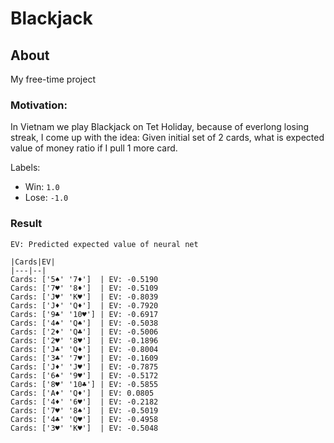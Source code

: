 # Blackjack

## About
My free-time project

### Motivation:
In Vietnam we play Blackjack on Tet Holiday, because of everlong losing streak, I come up with the idea: Given initial set of 2 cards, what is expected value of money ratio if I pull 1 more card. 

Labels: 
  * Win: `1.0`
  * Lose: `-1.0`

### Result

`EV: Predicted expected value of neural net`
```
|Cards|EV|
|---|--|
Cards: ['5♠' '7♦']  | EV: -0.5190 
Cards: ['7♥' '8♦']  | EV: -0.5109 
Cards: ['J♥' 'K♥']  | EV: -0.8039 
Cards: ['J♦' 'Q♦']  | EV: -0.7920 
Cards: ['9♣' '10♥'] | EV: -0.6917 
Cards: ['4♠' 'Q♠']  | EV: -0.5038 
Cards: ['2♦' 'Q♣']  | EV: -0.5006 
Cards: ['2♥' '8♥']  | EV: -0.1896 
Cards: ['J♣' 'Q♦']  | EV: -0.8004 
Cards: ['3♣' '7♥']  | EV: -0.1609 
Cards: ['J♦' 'J♥']  | EV: -0.7875 
Cards: ['6♠' '9♥']  | EV: -0.5172 
Cards: ['8♥' '10♣'] | EV: -0.5855 
Cards: ['A♦' 'Q♦']  | EV: 0.0805  
Cards: ['4♦' '6♥']  | EV: -0.2182 
Cards: ['7♥' '8♠']  | EV: -0.5019 
Cards: ['4♣' 'Q♥']  | EV: -0.4958 
Cards: ['3♥' 'K♥']  | EV: -0.5048 
```

